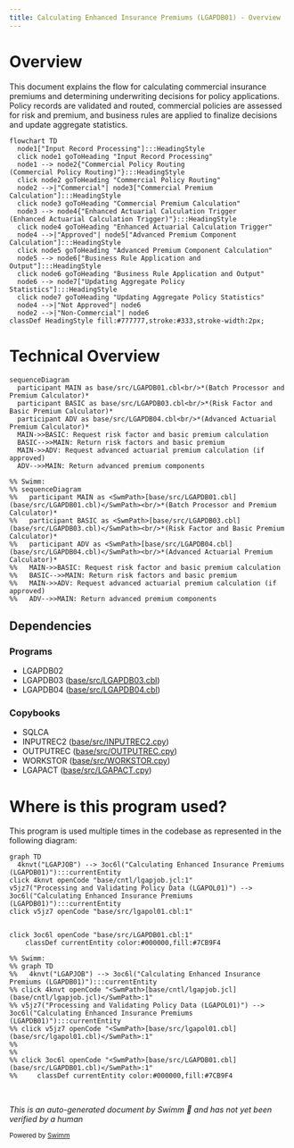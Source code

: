 ```yaml
---
title: Calculating Enhanced Insurance Premiums (LGAPDB01) - Overview
---
```

# Overview

This document explains the flow for calculating commercial insurance premiums and determining underwriting decisions for policy applications. Policy records are validated and routed, commercial policies are assessed for risk and premium, and business rules are applied to finalize decisions and update aggregate statistics.

```mermaid
flowchart TD
  node1["Input Record Processing"]:::HeadingStyle
  click node1 goToHeading "Input Record Processing"
  node1 --> node2{"Commercial Policy Routing
(Commercial Policy Routing)"}:::HeadingStyle
  click node2 goToHeading "Commercial Policy Routing"
  node2 -->|"Commercial"| node3["Commercial Premium Calculation"]:::HeadingStyle
  click node3 goToHeading "Commercial Premium Calculation"
  node3 --> node4{"Enhanced Actuarial Calculation Trigger
(Enhanced Actuarial Calculation Trigger)"}:::HeadingStyle
  click node4 goToHeading "Enhanced Actuarial Calculation Trigger"
  node4 -->|"Approved"| node5["Advanced Premium Component Calculation"]:::HeadingStyle
  click node5 goToHeading "Advanced Premium Component Calculation"
  node5 --> node6["Business Rule Application and Output"]:::HeadingStyle
  click node6 goToHeading "Business Rule Application and Output"
  node6 --> node7["Updating Aggregate Policy Statistics"]:::HeadingStyle
  click node7 goToHeading "Updating Aggregate Policy Statistics"
  node4 -->|"Not Approved"| node6
  node2 -->|"Non-Commercial"| node6
classDef HeadingStyle fill:#777777,stroke:#333,stroke-width:2px;
```

# Technical Overview

```mermaid
sequenceDiagram
  participant MAIN as base/src/LGAPDB01.cbl<br/>*(Batch Processor and Premium Calculator)*
  participant BASIC as base/src/LGAPDB03.cbl<br/>*(Risk Factor and Basic Premium Calculator)*
  participant ADV as base/src/LGAPDB04.cbl<br/>*(Advanced Actuarial Premium Calculator)*
  MAIN->>BASIC: Request risk factor and basic premium calculation
  BASIC-->>MAIN: Return risk factors and basic premium
  MAIN->>ADV: Request advanced actuarial premium calculation (if approved)
  ADV-->>MAIN: Return advanced premium components

%% Swimm:
%% sequenceDiagram
%%   participant MAIN as <SwmPath>[base/src/LGAPDB01.cbl](base/src/LGAPDB01.cbl)</SwmPath><br/>*(Batch Processor and Premium Calculator)*
%%   participant BASIC as <SwmPath>[base/src/LGAPDB03.cbl](base/src/LGAPDB03.cbl)</SwmPath><br/>*(Risk Factor and Basic Premium Calculator)*
%%   participant ADV as <SwmPath>[base/src/LGAPDB04.cbl](base/src/LGAPDB04.cbl)</SwmPath><br/>*(Advanced Actuarial Premium Calculator)*
%%   MAIN->>BASIC: Request risk factor and basic premium calculation
%%   BASIC-->>MAIN: Return risk factors and basic premium
%%   MAIN->>ADV: Request advanced actuarial premium calculation (if approved)
%%   ADV-->>MAIN: Return advanced premium components
```

## Dependencies

### Programs

- LGAPDB02
- LGAPDB03 (<SwmPath>[base/src/LGAPDB03.cbl](base/src/LGAPDB03.cbl)</SwmPath>)
- LGAPDB04 (<SwmPath>[base/src/LGAPDB04.cbl](base/src/LGAPDB04.cbl)</SwmPath>)

### Copybooks

- SQLCA
- INPUTREC2 (<SwmPath>[base/src/INPUTREC2.cpy](base/src/INPUTREC2.cpy)</SwmPath>)
- OUTPUTREC (<SwmPath>[base/src/OUTPUTREC.cpy](base/src/OUTPUTREC.cpy)</SwmPath>)
- WORKSTOR (<SwmPath>[base/src/WORKSTOR.cpy](base/src/WORKSTOR.cpy)</SwmPath>)
- LGAPACT (<SwmPath>[base/src/LGAPACT.cpy](base/src/LGAPACT.cpy)</SwmPath>)

# Where is this program used?

This program is used multiple times in the codebase as represented in the following diagram:

```mermaid
graph TD
  4knvt("LGAPJOB") --> 3oc6l("Calculating Enhanced Insurance Premiums (LGAPDB01)"):::currentEntity
click 4knvt openCode "base/cntl/lgapjob.jcl:1"
v5jz7("Processing and Validating Policy Data (LGAPOL01)") --> 3oc6l("Calculating Enhanced Insurance Premiums (LGAPDB01)"):::currentEntity
click v5jz7 openCode "base/src/lgapol01.cbl:1"
  
  
click 3oc6l openCode "base/src/LGAPDB01.cbl:1"
    classDef currentEntity color:#000000,fill:#7CB9F4

%% Swimm:
%% graph TD
%%   4knvt("LGAPJOB") --> 3oc6l("Calculating Enhanced Insurance Premiums (LGAPDB01)"):::currentEntity
%% click 4knvt openCode "<SwmPath>[base/cntl/lgapjob.jcl](base/cntl/lgapjob.jcl)</SwmPath>:1"
%% v5jz7("Processing and Validating Policy Data (LGAPOL01)") --> 3oc6l("Calculating Enhanced Insurance Premiums (LGAPDB01)"):::currentEntity
%% click v5jz7 openCode "<SwmPath>[base/src/lgapol01.cbl](base/src/lgapol01.cbl)</SwmPath>:1"
%%   
%%   
%% click 3oc6l openCode "<SwmPath>[base/src/LGAPDB01.cbl](base/src/LGAPDB01.cbl)</SwmPath>:1"
%%     classDef currentEntity color:#000000,fill:#7CB9F4
```

&nbsp;

*This is an auto-generated document by Swimm 🌊 and has not yet been verified by a human*

<SwmMeta version="3.0.0" repo-id="Z2l0aHViJTNBJTNBU3dpbW1pby1nZW5hcHAtbW90b3IlM0ElM0FHaXJpLVN3aW1t" repo-name="Swimmio-genapp-motor"><sup>Powered by [Swimm](https://app.swimm.io/)</sup></SwmMeta>
